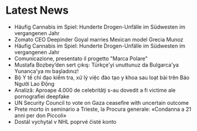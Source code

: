 # Latest News
-  Häufig Cannabis im Spiel: Hunderte Drogen-Unfälle im Südwesten im vergangenen Jahr
-  Zomato CEO Deepinder Goyal marries Mexican model Grecia Munoz
-  Häufig Cannabis im Spiel: Hunderte Drogen-Unfälle im Südwesten im vergangenen Jahr
-  Comunicazione, presentato il progetto "Marca Polare"
-  Mustafa Bozbey’den sert çıkış: Türkçe'yi unuttunuz da Bulgarca'ya Yunanca'ya mı başladınız!
-  Bộ Y tế chỉ đạo kiểm tra, xử lý việc đào tạo y khoa sau loạt bài trên Báo Người Lao Động
-  Analiză: Aproape 4.000 de celebrităţi s-au dovedit a fi victime ale pornografiei deepfake
-  UN Security Council to vote on Gaza ceasefire with uncertain outcome
-  Prete morto in seminario a Trieste, la Procura generale: «Condanna a 21 anni per don Piccoli»
-  Dostál vychytal v NHL poprvé čisté konto
